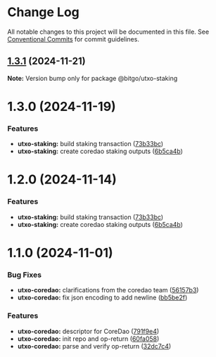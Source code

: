 # Change Log

All notable changes to this project will be documented in this file.
See [Conventional Commits](https://conventionalcommits.org) for commit guidelines.

## [1.3.1](https://github.com/BitGo/BitGoJS/compare/@bitgo/utxo-staking@1.3.0...@bitgo/utxo-staking@1.3.1) (2024-11-21)

**Note:** Version bump only for package @bitgo/utxo-staking

# 1.3.0 (2024-11-19)

### Features

- **utxo-staking:** build staking transaction ([73b33bc](https://github.com/BitGo/BitGoJS/commit/73b33bc93e46934fe5e6002c52c0b1443a3d0d8d))
- **utxo-staking:** create coredao staking outputs ([6b5ca4b](https://github.com/BitGo/BitGoJS/commit/6b5ca4b7c726fb6a4380526391416f6db356e0b7))

# 1.2.0 (2024-11-14)

### Features

- **utxo-staking:** build staking transaction ([73b33bc](https://github.com/BitGo/BitGoJS/commit/73b33bc93e46934fe5e6002c52c0b1443a3d0d8d))
- **utxo-staking:** create coredao staking outputs ([6b5ca4b](https://github.com/BitGo/BitGoJS/commit/6b5ca4b7c726fb6a4380526391416f6db356e0b7))

# 1.1.0 (2024-11-01)

### Bug Fixes

- **utxo-coredao:** clarifications from the coredao team ([56157b3](https://github.com/BitGo/BitGoJS/commit/56157b34e6802895489928d8e7a87f8f5c8129ed))
- **utxo-coredao:** fix json encoding to add newline ([bb5be2f](https://github.com/BitGo/BitGoJS/commit/bb5be2f91e0e7f1d59d94a1786fdd2cccc4ebad6))

### Features

- **utxo-coredao:** descriptor for CoreDao ([791f9e4](https://github.com/BitGo/BitGoJS/commit/791f9e47033a8224759d98f0483f5b0bb9bbc524))
- **utxo-coredao:** init repo and op-return ([60fa058](https://github.com/BitGo/BitGoJS/commit/60fa058f693cf722db8d5e7507539a5ec1c8b1a5))
- **utxo-coredao:** parse and verify op-return ([32dc7c4](https://github.com/BitGo/BitGoJS/commit/32dc7c49f0ff5baeb0db4a20853f70745f71c02b))
